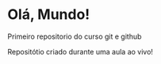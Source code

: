 # Olá, Mundo!
 Primeiro repositorio do curso git e github

Repositótio criado durante uma aula ao vivo!